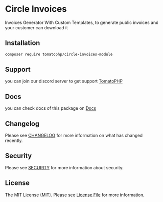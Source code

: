 # Circle Invoices

Invoices Generator With Custom Templates, to generate public invoices and your customer can download it

## Installation

```bash
composer require tomatophp/circle-invoices-module
```

## Support

you can join our discord server to get support [TomatoPHP](https://discord.gg/Xqmt35Uh)

## Docs

you can check docs of this package on [Docs](https://docs.tomatophp.com/plugins/tomato-themes)

## Changelog

Please see [CHANGELOG](CHANGELOG.md) for more information on what has changed recently.

## Security

Please see [SECURITY](SECURITY.md) for more information about security.

## License

The MIT License (MIT). Please see [License File](LICENSE.md) for more information.
